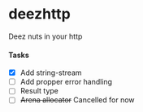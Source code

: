 # deezhttp
Deez nuts in your http

#### Tasks
- [x] Add string-stream
- [ ] Add propper error handling
- [ ] Result type
- [ ] ~~Arena allocator~~ Cancelled for now